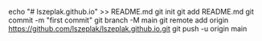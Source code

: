 echo "# lszeplak.github.io" >> README.md
git init
git add README.md
git commit -m "first commit"
git branch -M main
git remote add origin https://github.com/lszeplak/lszeplak.github.io.git
git push -u origin main
